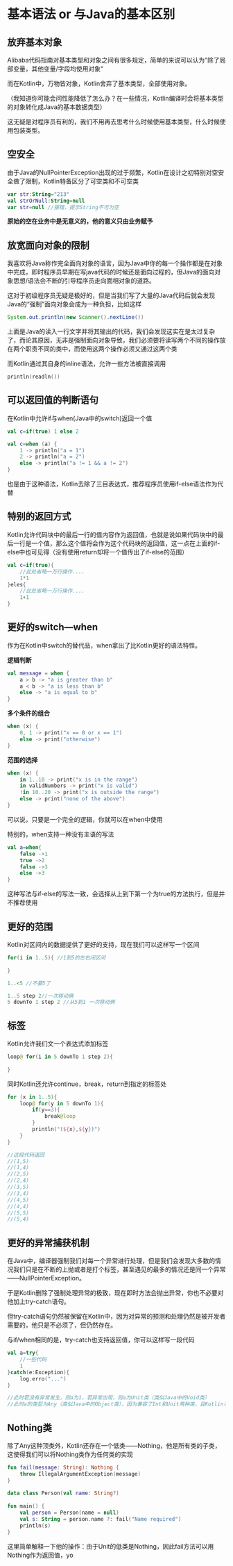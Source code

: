 # 基本语法 or 与Java的基本区别

## 放弃基本对象

Alibaba代码指南对基本类型和对象之间有很多规定，简单的来说可以认为”除了局部变量，其他变量/字段均使用对象“

而在Kotlin中，万物皆对象，Kotlin舍弃了基本类型，全部使用对象。

（我知道你可能会问性能降低了怎么办？在一些情况，Kotlin编译时会将基本类型的对象转化成Java的基本数据类型）

这无疑是对程序员有利的，我们不用再去思考什么时候使用基本类型，什么时候使用包装类型。

## 空安全

由于Java的NullPointerException出现的过于频繁，Kotlin在设计之初特别对空安全做了限制，Kotlin特备区分了可空类和不可空类

```kotlin
var str:String="213"
val strOrNull:String=null
var str=null //报错，提示String不可为空
```

**原始的空在业务中是无意义的，他的意义只由业务赋予**

## 放宽面向对象的限制

我喜欢将Java称作完全面向对象的语言，因为Java中你的每一个操作都是在对象中完成，即时程序员早期在写java代码的时候还是面向过程的，但Java的面向对象思想/语法会不断的引导程序员走向面相对象的道路。

这对于初级程序员无疑是极好的，但是当我们写了大量的Java代码后就会发现Java的“强制”面向对象会成为一种负担，比如这样

```java
System.out.println(new Scanner().nextLine())
```

上面是Java的读入一行文字并将其输出的代码，我们会发现这实在是太过复杂了，而论其原因，无非是强制面向对象导致，我们必须要将读写两个不同的操作放在两个职责不同的类中，而使用这两个操作必须又通过这两个类

而Kotlin通过其自身的inline语法，允许一些方法被直接调用

```kotlin
println(readln())
```

## 可以返回值的判断语句

在Kotlin中允许if与when(Java中的switch)返回一个值

```kotlin
val c=if(true) 1 else 2
```

```kotlin
val c=when (a) {  
    1 -> println("a = 1")  
    2 -> println("a = 2")  
    else -> println("a != 1 && a != 2")  
}
```

也是由于这种语法，Kotlin去除了三目表达式，推荐程序员使用if-else语法作为代替

## 特别的返回方式

Kotlin允许代码块中的最后一行的值内容作为返回值，也就是说如果代码块中的最后一行是一个值，那么这个值将会作为这个代码块的返回值，这一点在上面的if-else中也可见得（没有使用return却将一个值传出了if-else的范围）

```kotlin
val c=if(true){
	//此处省略一万行操作....
	1*1
}eles{
	//此处省略一万行操作....
	1+1
}
```

## 更好的switch—when

作为在Kotlin中switch的替代品，when拿出了比Kotlin更好的语法特性。

**逻辑判断**

```kotlin
val message = when {
    a > b -> "a is greater than b"
    a < b -> "a is less than b"
    else -> "a is equal to b"
}
```

**多个条件的组合**

```kotlin
when (x) {
    0, 1 -> print("x == 0 or x == 1")
    else -> print("otherwise")
}
```

**范围的选择**

```kotlin
when (x) {
    in 1..10 -> print("x is in the range")
    in validNumbers -> print("x is valid")
    !in 10..20 -> print("x is outside the range")
    else -> print("none of the above")
}
```

可以说，只要是一个完全的逻辑，你就可以在when中使用

特别的，when支持一种没有主语的写法

```kotlin
val a=when{  
    false ->1  
    true ->2  
    false ->3  
    else ->3  
}
```

这种写法与if-else的写法一致，会选择从上到下第一个为true的方法执行，但是并不推荐使用

## 更好的范围

Kotlin对区间内的数据提供了更好的支持，现在我们可以这样写一个区间

```kotlin
for(i in 1..5){ //1到5的左右闭区间
	
}

1..<5 //不要5了

1..5 step 2//一次移动俩
5 downTo 1 step 2 //从5到1 一次移动俩
```

## 标签

Kotlin允许我们文一个表达式添加标签

```kotlin
loop@ for(i in 5 downTo 1 step 2){  
  
}
```

同时Kotlin还允许continue，break，return到指定的标签处

```kotlin
for (x in 1..5){  
    loop@ for(y in 5 downTo 1){  
        if(y==3){  
            break@loop  
        }  
        println("(${x},${y})")  
    }  
} 

//这段代码返回
//(1,5)
//(1,4)
//(2,5)
//(2,4)
//(3,5)
//(3,4)
//(4,5)
//(4,4)
//(5,5)
//(5,4)
```

## 更好的异常捕获机制

在Java中，编译器强制我们对每一个异常进行处理，但是我们会发现大多数的情况我们只是在不断的上抛或者是打个标签，甚至遇见的最多的情况还是同一个异常——NullPointerException。

于是Kotlin删除了强制处理异常的极致，现在即时方法会抛出异常，你也不必要对他加上try-catch语句。

但try-catch语句仍然被保留在Kotlin中，因为对异常的预测和处理仍然是被开发者需要的，他只是不必须了，但仍然存在。

与if/when相同的是，try-catch也支持返回值，你可以这样写一段代码

```kotlin
val a=try{
	//一些代码
	1
}catch(e:Exception){
	log.erro("...")
}

//此时若没有异常发生，则a为1，若异常出现，则a为Unit类（类似Java中的Void类）
//此时a的类型为Any（类似Java中的Object类），因为兼容了Int和Unit两种类，且Kotlin本身不支持类似TypeScript中的number|undefined这种写法
```

## Nothing类

除了Any这种顶类外，Kotlin还存在一个低类——Nothing，他是所有类的子类，这使得我们可以将Nothing类作为任何类的实现

```kotlin
fun fail(message: String): Nothing {  
    throw IllegalArgumentException(message)  
}  
  
data class Person(val name: String?)  
  
fun main() {  
	val person = Person(name = null)  
	val s: String = person.name ?: fail("Name required")  
	println(s)
}
```

这里简单解释一下他的操作：由于Unit的低类是Nothing，因此fail方法可以用Nothing作为返回值，yo